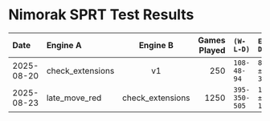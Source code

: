 # Nimorak SPRT Test Results

| Date       | Engine A           | Engine B | Games Played | `(W-L-D)`     | `Elo Diff` | Draw % | LOS % | Decision    |
|:---------- |:----------------- |:--------:|------------:|:-------------|:---------------|:------:|:-----:|:-----------|
| 2025-08-20 | check_extensions   | v1       | 250         | `108-48-94`  | `85.0 ± 34.5`  | 37.6%  | 100.0%  | H0 rejected |
| 2025-08-23 | late_move_red | check_extensions | 1250 | `395-350-505` | `12.5 ± 14.9` | 40.4% | 95.0% | H0 rejected |